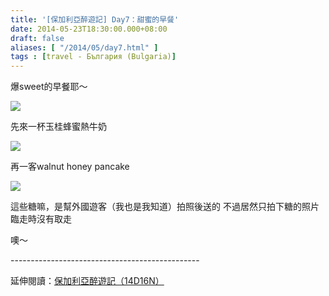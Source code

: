 ```yaml
---
title: '[保加利亞醉遊記] Day7：甜蜜的早餐'
date: 2014-05-23T18:30:00.000+08:00
draft: false
aliases: [ "/2014/05/day7.html" ]
tags : [travel - България (Bulgaria)]
---
```


爆sweet的早餐耶～  

![](/images/bulgaria7a.jpg)

先來一杯玉桂蜂蜜熱牛奶

![](/images/bulgaria7a1.jpg)

再一客walnut honey pancake

![](/images/bulgaria7a2.jpg)

這些糖嘛，是幫外國遊客（我也是我知道）拍照後送的 
不過居然只拍下糖的照片臨走時沒有取走

噢～  
  
\-----------------------------------------------  
  
延伸閱讀：[保加利亞醉遊記（14D16N）](https://hidie.net/bulgaria14d16n/)
